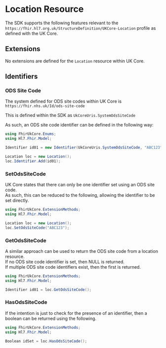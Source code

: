 ---
---

# Location Resource

The SDK supports the following features relevant to the `https://fhir.hl7.org.uk/StructureDefinition/UKCore-Location` profile as defined with the UK Core.

## Extensions

No extensions are defined for the `Location` resource within UK Core.

## Identifiers

### ODS Site Code

The system defined for ODS site codes within UK Core is ```https://fhir.nhs.uk/Id/ods-site-code```


This is defined within the SDK as ```UkCoreUris.SystemOdsSiteCode```

As such, an ODS site code identifier can be defined in the following way:
``` csharp
using FhirUkCore.Enums;
using Hl7.Fhir.Model;

Identifier id01 = new Identifier(UkCoreUris.SystemOdsSiteCode, "ABC123");

Location loc = new Location();
loc.Identifier.Add(id01);
```

### SetOdsSiteCode

UK Core states that there can only be one identifier set using an ODS site code.  
As such, this can be reduced to the following, allowing the identifier to be set directly.

```csharp  title="SetOdsSiteCode()"
using FhirUkCore.ExtensionMethods;
using Hl7.Fhir.Model;

Location loc = new Location();
loc.SetOdsSiteCode("ABC123");
```
### GetOdsSiteCode

A similar approach can be used to return the ODS site code from a location resource.  
If no ODS site code identifier is set, then NULL is returned.  
If multiple ODS site code identifiers exist, then the first is returned.

```csharp  title="GetOdsSiteCode()"
using FhirUkCore.ExtensionMethods;
using Hl7.Fhir.Model;

Identifier id01 = loc.GetOdsSiteCode();
```

### HasOdsSiteCode

If the intention is just to check for the presence of an identifier, then a boolean can be returned using the following.

```csharp  title="HasOdsSiteCode()"
using FhirUkCore.ExtensionMethods;
using Hl7.Fhir.Model;

Boolean idSet = loc.HasOdsSiteCode();
```